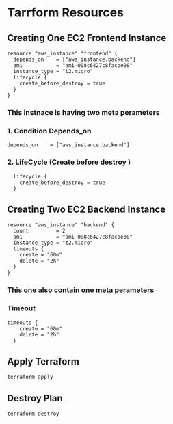 # Tarrform Resources

## Creating One EC2 Frontend Instance 

```
resource "aws_instance" "frontend" {
  depends_on    = ["aws_instance.backend"]
  ami           = "ami-008c6427c8facbe08"
  instance_type = "t2.micro"
  lifecycle {
    create_before_destroy = true
  }
}
```


### This instnace is having two meta perameters
### 1. Condition Depends_on

```
depends_on    = ["aws_instance.backend"]
```


### 2. LifeCycle (Create before destroy )

```
  lifecycle {
    create_before_destroy = true
  }
```

## Creating Two EC2 Backend Instance 

```
resource "aws_instance" "backend" {
  count         = 2
  ami           = "ami-008c6427c8facbe08"
  instance_type = "t2.micro"
  timeouts {
    create = "60m"
    delete = "2h"
  }
}
```

### This one also contain one meta perameters
### Timeout

```
timeouts {
    create = "60m"
    delete = "2h"
  }
```

## Apply Terraform
```
terraform apply
```


## Destroy Plan
```
terraform destroy
```


